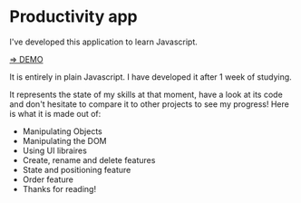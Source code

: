 # Productivity app
I've developed this application to learn Javascript.

[=> DEMO](https://productivity-app-x.herokuapp.com/)

It is entirely in plain Javascript. I have developed it after 1 week of studying.

It represents the state of my skills at that moment, have a look at its code and don't hesitate to compare it to other projects to see my progress! Here is what it is made out of:

* Manipulating Objects
* Manipulating the DOM
* Using UI libraires
* Create, rename and delete features
* State and positioning feature
* Order feature
* Thanks for reading!
